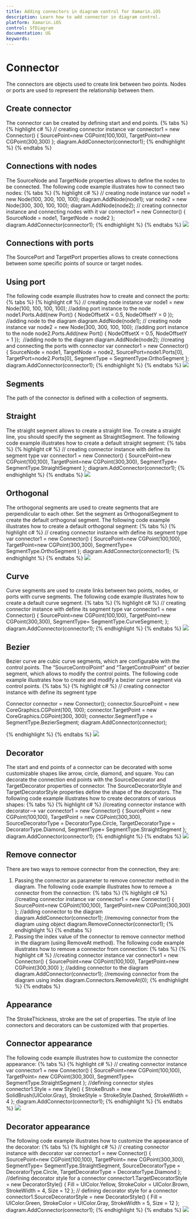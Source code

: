 ```yaml
---
title: Adding connectors in diagram control for Xamarin.iOS
description: Learn how to add connector in diagram control.
platform: Xamarin.iOS
control: SfDiagram
documentation: UG
keywords: 
---
```

# Connector
The connectors are objects used to create link between two points. Nodes or ports are used to represent the relationship between them.

## Create connector
The connector can be created by defining start and end points.
{% tabs %}
{% highlight c# %}
// creating connector instance
var connector1 = new Connector()
{
SourcePoint=new CGPoint(100,100),
TargetPoint=new CGPoint(300,300)
};
diagram.AddConnector(connector1);
{% endhighlight %}
{% endtabs %}

## Connections with nodes
The SourceNode and TargetNode properties allows to define the nodes to be connected. The following code example illustrates how to connect two nodes:
{% tabs %}
{% highlight c# %}
// creating node  instance
var node1 = new Node(100, 300, 100, 100);
diagram.AddNode(node1);
var node2 = new Node(300, 300, 100, 100);
diagram.AddNode(node2);
// creating connector instance and connecting nodes with it
var connector1 = new Connector()
{
SourceNode = node1,
TargetNode = node2
};
diagram.AddConnector(connector1);
{% endhighlight %}
{% endtabs %}
![](Connector_images/Connector_img1.jpeg)

## Connections with ports
The SourcePort and TargetPort properties allows to create connections between some specific points of source or target nodes.

## Using port
The following code example illustrates how to create and connect the ports:
{% tabs %}
{% highlight c# %}
// creating node  instance
var node1 = new Node(100, 100, 100, 100);
//adding port instance to the node
node1.Ports.Add(new Port() { NodeOffsetX = 0.5, NodeOffsetY = 0 });
//adding node to the diagram
diagram.AddNode(node1);
// creating node  instance
var node2 = new Node(300, 300, 100, 100);
//adding port instance to the node
node2.Ports.Add(new Port() { NodeOffsetX = 0.5, NodeOffsetY = 1 }); 
//adding node to the diagram
diagram.AddNode(node2);
//creating and connecting the ports with connector
var connector1 = new Connector()
{
SourceNode = node1,
TargetNode = node2,
SourcePort=node1.Ports[0],
TargetPort=node2.Ports[0],
SegmentType = SegmentType.OrthoSegment
};
diagram.AddConnector(connector1);
{% endhighlight %}
{% endtabs %}
![](Connector_images/Connector_img2.jpeg)

## Segments
The path of the connector is defined with a collection of segments.

## Straight
The straight segment allows to create a straight line. To create a straight line, you should specify the segment as StraightSegment. The following code example illustrates how to create a default straight segment:
{% tabs %}
{% highlight c# %}
// creating connector instance with define its segment type
var connector1 = new Connector()
{
SourcePoint=new CGPoint(100,100),
TargetPoint=new CGPoint(300,300),
SegmentType= SegmentType.StraightSegment
};
diagram.AddConnector(connector1);
{% endhighlight %}
{% endtabs %}
![](Connector_images/Connector_img3.jpeg)

## Orthogonal
The orthogonal segments are used to create segments that are perpendicular to each other.
Set the segment as OrthogonalSegment to create the default orthogonal segment. The following code example illustrates how to create a default orthogonal segment:
{% tabs %}
{% highlight c# %}
// creating connector instance with define its segment type
var connector1 = new Connector()
{
SourcePoint=new CGPoint(100,100),
TargetPoint=new CGPoint(300,300),
SegmentType= SegmentType.OrthoSegment
};
diagram.AddConnector(connector1);
{% endhighlight %}
{% endtabs %}
![](Connector_images/Connector_img4.jpeg)

## Curve
Curve segments are used to create links between two points, nodes, or ports with curve segments. The following code example illustrates how to create a default curve segment.
{% tabs %}
{% highlight c# %}
// creating connector instance with define its segment type
var connector1 = new Connector()
{
SourcePoint=new CGPoint(100,100),
TargetPoint=new CGPoint(300,300),
SegmentType= SegmentType.CurveSegment;
};
diagram.AddConnector(connector1);
{% endhighlight %}
{% endtabs %}
![](Connector_images/Connector_img5.jpeg)

## Bezier 
Bezier curve are cubic curve segments, which are configurable with the control points. The “SourceControlPoint” and “TargetControlPoint” of bezier segment, which allows to modify the control points. The following code example illustrates how to create and modify a bezier curve segment via control points.
{% tabs %}
{% highlight c# %}
// creating connector instance with define its segment type
  
Connector connector = new Connector();
connector.SourcePoint = new CoreGraphics.CGPoint(100, 100);
connector.TargetPoint = new CoreGraphics.CGPoint(300, 300);
connector.SegmentType = SegmentType.BezierSegment;
diagram.AddConnector(connector);

{% endhighlight %}
{% endtabs %}
![](Connector_images/Connector_img6.jpeg)

## Decorator
The start and end points of a connector can be decorated with some customizable shapes like arrow, circle, diamond, and square. You can decorate the connection end points with the SourceDecorator and TargetDecorator properties of connector.
The SourceDecoratorStyle and TargetDecoratorStyle properties define the shape of the decorators. The following code example illustrates how to create decorators of various shapes:
{% tabs %}
{% highlight c# %}
//creating connector instance with decorator-->
var connector1 = new Connector()
{
SourcePoint = new CGPoint(100,100),
TargetPoint = new CGPoint(300,300),
SourceDecoratorType = DecoratorType.Circle,
TargetDecoratorType = DecoratorType.Diamond,
SegmentType= SegmentType.StraightSegment
};
diagram.AddConnector(connector1);
{% endhighlight %}
{% endtabs %}
![](Connector_images/Connector_img7.jpeg)

## Remove connector
There are two ways to remove connector from the connection, they are:
1. Passing the connector as parameter to remove connector method in the diagram.
The following code example illustrates how to remove a connector from the connection:
{% tabs %}
{% highlight c# %}
//creating connector instance
var connector1 = new Connector()
{
SourcePoint=new CGPoint(100,100),
TargetPoint=new CGPoint(300,300)
};
//adding connector to the diagram
diagram.AddConnector(connector1);
//removing connector from the diagram using object
diagram.RemoveConnector(connector1);
{% endhighlight %}
{% endtabs %}
2. Passing the index value of the connector to remove connector method in the diagram (using RemoveAt method).
The following code example illustrates how to remove a connector from connection:
{% tabs %}
{% highlight c# %}
//creating connector instance
var connector1 = new Connector()
{
SourcePoint=new CGPoint(100,100),
TargetPoint=new CGPoint(300,300)
};
//adding connector to the diagram
diagram.AddConnector(connector1);
//removing connector from the diagram using index
diagram.Connectors.RemoveAt(0);
{% endhighlight %}
{% endtabs %}

## Appearance
The StrokeThickness, stroke are the set of properties. The style of line connectors and decorators can be customized with that properties.

## Connector appearance
The following code example illustrates how to customize the connector appearance:
{% tabs %}
{% highlight c# %}
// creating connector instance
var connector1 = new Connector()
{
SourcePoint=new CGPoint(100,100),
TargetPoint= new CGPoint(300,300),
SegmentType= SegmentType.StraightSegment
};
//defining connector styles
connector1.Style = new Style()
{
StrokeBrush = new SolidBrush(UIColor.Gray),
StrokeStyle = StrokeStyle.Dashed,
StrokeWidth = 4
};
diagram.AddConnector(connector1);
{% endhighlight %}
{% endtabs %}
![](Connector_images/Connector_img8.jpeg)

## Decorator appearance
The following code example illustrates how to customize the appearance of the decorator:
{% tabs %}
{% highlight c# %}
// creating connector instance with decorator
var connector1 = new Connector()
{
SourcePoint=new CGPoint(100,100),
TargetPoint= new CGPoint(300,300),
SegmentType= SegmentType.StraightSegment,
SourceDecoratorType = DecoratorType.Circle,
TargetDecoratorType = DecoratorType.Diamond
};
//defining decorator style for a connector
connector1.TargetDecoratorStyle = new DecoratorStyle()
{
Fill = UIColor.Yellow,
StrokeColor = UIColor.Brown,
StrokeWidth = 4,
Size = 12
};
// defining decorator style for a connector
connector1.SourceDecoratorStyle = new DecoratorStyle()
{
Fill = UIColor.Green,
StrokeColor = UIColor.Gray,
StrokeWidth = 5,
Size = 12
};
diagram.AddConnector(connector1);
{% endhighlight %}
{% endtabs %}
![](Connector_images/Connector_img9.jpeg)

